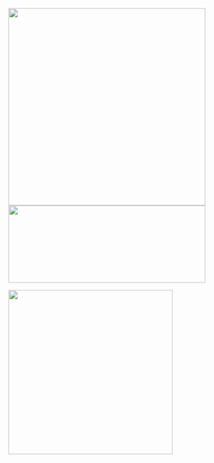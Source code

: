 <p float="left">
  <p>
        <a href="https://github.com/anuraghazra/github-readme-stats" title="Go to Source">
            <img width=390 src="https://github-readme-stats-apenjulius-projects.vercel.app/api?username=apenjulius&include_all_commits=true&show_icons=true&theme=transparent"/>
        </a>
        <a href="https://github.com/denvercoder1/github-readme-streak-stats" title="Go to Source">
            <img width=390 height="153px" src="https://streak-stats.demolab.com/?user=apenjulius&theme=transparent" />
        </a>
    </p>
      <a href="https://github.com/anuraghazra/github-readme-stats">
        <img width=325 src="https://github-readme-stats.vercel.app/api/top-langs?username=lukasolsen&show_icons=true&locale=en&theme=transparent&langs_count=20&size_weight=0.5&count_weight=0.5" />
      </a>
    <br>
  </p>
